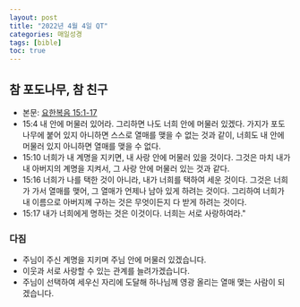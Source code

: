 ```yaml
---
layout: post
title: "2022년 4월 4일 QT"
categories: 매일성경
tags: [bible]
toc: true
---
```


## 참 포도나무, 참 친구
- 본문: [요한복음 15:1-17](https://www.bskorea.or.kr/bible/korbibReadpage.php?version=SAENEW&book=jhn&chap=15&sec=1&cVersion=&fontSize=15px&fontWeight=normal)
- 15:4 내 안에 머물러 있어라. 그리하면 나도 너희 안에 머물러 있겠다. 가지가 포도나무에 붙어 있지 아니하면 스스로 열매를 맺을 수 없는 것과 같이, 너희도 내 안에 머물러 있지 아니하면 열매를 맺을 수 없다.
- 15:10 너희가 내 계명을 지키면, 내 사랑 안에 머물러 있을 것이다. 그것은 마치 내가 내 아버지의 계명을 지켜서, 그 사랑 안에 머물러 있는 것과 같다.
- 15:16 너희가 나를 택한 것이 아니라, 내가 너희를 택하여 세운 것이다. 그것은 너희가 가서 열매를 맺어, 그 열매가 언제나 남아 있게 하려는 것이다. 그리하여 너희가 내 이름으로 아버지께 구하는 것은 무엇이든지 다 받게 하려는 것이다.
- 15:17 내가 너희에게 명하는 것은 이것이다. 너희는 서로 사랑하여라."

### 다짐
- 주님이 주신 계명을 지키며 주님 안에 머물러 있겠습니다.
- 이웃과 서로 사랑할 수 있는 관계를 늘려가겠습니다.
- 주님이 선택하여 세우신 자리에 도달해 하나님께 영광 올리는 열매 맺는 사람이 되겠습니다.
